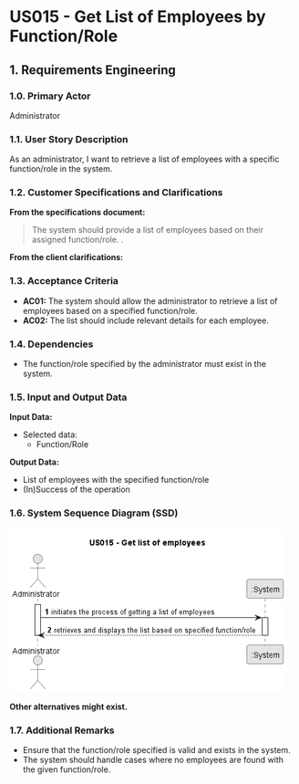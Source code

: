 # US015 - Get List of Employees by Function/Role

## 1. Requirements Engineering

### 1.0. Primary Actor
Administrator

### 1.1. User Story Description

As an administrator, I want to retrieve a list of employees with a specific function/role in the system.

### 1.2. Customer Specifications and Clarifications

**From the specifications document:**
> The system should provide a list of employees based on their assigned function/role.
> .

**From the client clarifications:**

>

### 1.3. Acceptance Criteria

* **AC01:** The system should allow the administrator to retrieve a list of employees based on a specified function/role.
* **AC02:** The list should include relevant details for each employee.

### 1.4. Dependencies

* The function/role specified by the administrator must exist in the system.

### 1.5. Input and Output Data

**Input Data:**

* Selected data:
    * Function/Role

**Output Data:**

* List of employees with the specified function/role
* (In)Success of the operation

### 1.6. System Sequence Diagram (SSD)
![us015-SSD-US015___Get_list_of_employees.png](png%2Fus015-SSD-US015___Get_list_of_employees.png)

**Other alternatives might exist.**

### 1.7. Additional Remarks

* Ensure that the function/role specified is valid and exists in the system.
* The system should handle cases where no employees are found with the given function/role.
